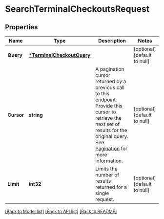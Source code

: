 # SearchTerminalCheckoutsRequest

## Properties
Name | Type | Description | Notes
------------ | ------------- | ------------- | -------------
**Query** | [***TerminalCheckoutQuery**](TerminalCheckoutQuery.md) |  | [optional] [default to null]
**Cursor** | **string** | A pagination cursor returned by a previous call to this endpoint. Provide this cursor to retrieve the next set of results for the original query. See [Pagination](https://developer.squareup.com/docs/build-basics/common-api-patterns/pagination) for more information. | [optional] [default to null]
**Limit** | **int32** | Limits the number of results returned for a single request. | [optional] [default to null]

[[Back to Model list]](../README.md#documentation-for-models) [[Back to API list]](../README.md#documentation-for-api-endpoints) [[Back to README]](../README.md)

